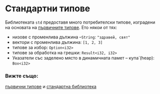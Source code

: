 # Стандартни типове

Библиотеката `std` предоставя много потребителски типове, изградени на основата
на [първичните типове][primitives]. Ето някои от тях:

* низове с променлива дължина –`String`: `"здравей, свят"`
* вектори с променлива дължина: `[1, 2, 3]`
* типове за избор: `Option<i32>`
* типове за обработка на грешки: `Result<i32, i32>`
* Указатели със заделено място в динамичната памет – купа̀ (heap): `Box<i32>`

### Вижте също:

[първични типове][primitives] и [стандартна библиотека][std]

[primitives]: primitives.md
[std]: https://doc.rust-lang.org/std/
